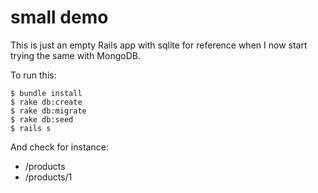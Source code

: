 # small demo

This is just an empty Rails app with sqlite for reference when I now start trying the same with MongoDB.

To run this:

    $ bundle install
    $ rake db:create
    $ rake db:migrate
    $ rake db:seed
    $ rails s
    
And check for instance:

* /products
* /products/1
